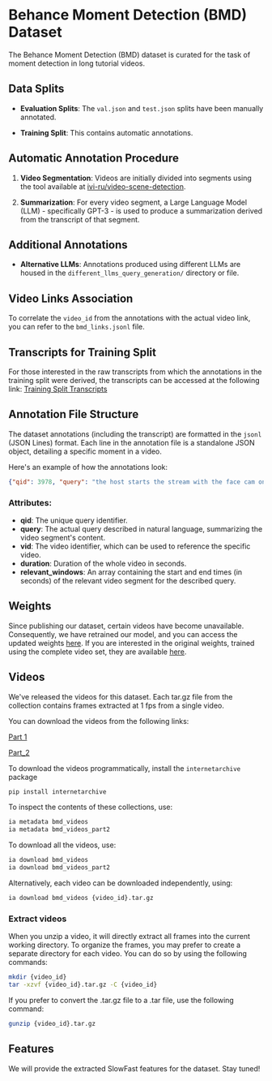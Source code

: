 # Behance Moment Detection (BMD) Dataset

The Behance Moment Detection (BMD) dataset is curated for the task of moment detection in long tutorial videos.

## Data Splits

- **Evaluation Splits**: The `val.json` and `test.json` splits have been manually annotated.
  
- **Training Split**: This contains automatic annotations.

## Automatic Annotation Procedure

1. **Video Segmentation**: Videos are initially divided into segments using the tool available at [ivi-ru/video-scene-detection](https://github.com/ivi-ru/video-scene-detection).
   
2. **Summarization**: For every video segment, a Large Language Model (LLM) - specifically GPT-3 - is used to produce a summarization derived from the transcript of that segment.

## Additional Annotations

- **Alternative LLMs**: Annotations produced using different LLMs are housed in the `different_llms_query_generation/` directory or file.

## Video Links Association

To correlate the `video_id` from the annotations with the actual video link, you can refer to the `bmd_links.jsonl` file.

## Transcripts for Training Split

For those interested in the raw transcripts from which the annotations in the training split were derived, the transcripts can be accessed at the following link:
[Training Split Transcripts](https://drive.google.com/file/d/1Heg2D11o2cCNR9fo_LPIsvQEpXoSsQTc/view?usp=sharing)

## Annotation File Structure

The dataset annotations (including the transcript) are formatted in the `jsonl` (JSON Lines) format. Each line in the annotation file is a standalone JSON object, detailing a specific moment in a video.

Here's an example of how the annotations look:

```json
{"qid": 3978, "query": "the host starts the stream with the face cam on and greets the viewers. and talks about the random topics and shares the screen with a car image on the canvas. and sets off to get started with the sketch.", "vid": "06175b95-ae49-4ae8-9b6e-532d2e2f8789", "relevant_windows": [[0, 657]]}
```

### Attributes:

- **qid**: The unique query identifier.
- **query**: The actual query described in natural language, summarizing the video segment's content.
- **vid**: The video identifier, which can be used to reference the specific video.
- **duration**: Duration of the whole video in seconds.
- **relevant_windows**: An array containing the start and end times (in seconds) of the relevant video segment for the described query.

## Weights

Since publishing our dataset, certain videos have become unavailable. Consequently, we have retrained our model, and you can access the updated weights [here](https://archive.org/download/bmd_weights/bmd_recent.tar.gz). If you are interested in the original weights, trained using the complete video set, they are available [here](https://archive.org/download/bmd_weights/weights_original.tar.gz).

## Videos

We've released the videos for this dataset. Each tar.gz file from the collection contains frames extracted at 1 fps from a single video.

You can download the videos from the following links: 

[Part 1](https://archive.org/details/bmd_videos)

[Part_2](https://archive.org/details/bmd_videos_part2)

To download the videos programmatically, install the ```internetarchive``` package

```bash
pip install internetarchive
```

To inspect the contents of these collections, use:

```bash
ia metadata bmd_videos
ia metadata bmd_videos_part2
```

To download all the videos, use:

```bash
ia download bmd_videos
ia download bmd_videos_part2
```

Alternatively, each video can be downloaded independently, using:

```bash
ia download bmd_videos {video_id}.tar.gz
```

### Extract videos
When you unzip a video, it will directly extract all frames into the current working directory. To organize the frames, you may prefer to create a separate directory for each video. You can do so by using the following commands:
```bash
mkdir {video_id}
tar -xzvf {video_id}.tar.gz -C {video_id}
```

If you prefer to convert the .tar.gz file to a .tar file, use the following command:

```bash
gunzip {video_id}.tar.gz
```

## Features

We will provide the extracted SlowFast features for the dataset. Stay tuned!

